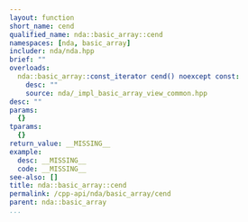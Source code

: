 ```yaml
---
layout: function
short_name: cend
qualified_name: nda::basic_array::cend
namespaces: [nda, basic_array]
includer: nda/nda.hpp
brief: ""
overloads:
  nda::basic_array::const_iterator cend() noexcept const:
    desc: ""
    source: nda/_impl_basic_array_view_common.hpp
desc: ""
params:
  {}
tparams:
  {}
return_value: __MISSING__
example:
  desc: __MISSING__
  code: __MISSING__
see-also: []
title: nda::basic_array::cend
permalink: /cpp-api/nda/basic_array/cend
parent: nda::basic_array
...
```


